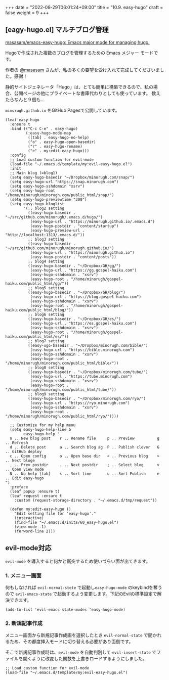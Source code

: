 +++
date = "2022-08-29T06:01:24+09:00"
title = "10.9. easy-hugo"
draft = false
weight = 9
+++

## [eagy-hugo.el] マルチブログ管理
[masasam/emacs-easy-hugo: Emacs major mode for managing hugo.](https://github.com/masasam/emacs-easy-hugo) 

Hugoで作成された複数のブログを管理するための Emacs メジャー モードです。

作者の [@masasam](https://twitter.com/SolistWork) さんが、私の多くの要望を受け入れて完成してくださいました。感謝！ 

静的サイトジェネレータ「Hugo」は、とても簡単に構築できるので、私の場合、公開ページの他にプライベートな書庫代わりとしても使っています。
数えたらなんと９個も…

`minorugh.github.io` をGitHub Pagesで公開しています。

```elisp
(leaf easy-hugo
  :ensure t
  :bind (("C-c C-e" . easy-hugo)
		 (:easy-hugo-mode-map
		  ([tab] . easy-hugo-no-help)
		  ("o" . easy-hugo-open-basedir)
		  ("r" . easy-hugo-rename)
		  ("e" . my:edit-easy-hugo)))
  :config
  ;; Load custom function for evil-mode
  (load-file "~/.emacs.d/template/my:evil-easy-hugo.el")
  :init
  ;; Main blog (=blog1)
  (setq easy-hugo-basedir "~/Dropbox/minorugh.com/snap/")
  (setq easy-hugo-url "https://snap.minorugh.com")
  (setq easy-hugo-sshdomain "xsrv")
  (setq easy-hugo-root "/home/minorugh/minorugh.com/public_html/snap/")
  (setq easy-hugo-previewtime "300")
  (setq easy-hugo-bloglist
		'(;; blog2 setting
		  ((easy-hugo-basedir . "~/src/github.com/minorugh/.emacs.d/hugo/")
		   (easy-hugo-url . "https://minorugh.github.io/.emacs.d")
		   (easy-hugo-postdir . "content/startup")
		   (easy-hugo-preview-url . "http://localhost:1313/.emacs.d/"))
		  ;; blog3 setting
		  ((easy-hugo-basedir . "~/src/github.com/minorugh/minorugh.github.io/")
		   (easy-hugo-url . "https://minorugh.github.io")
		   (easy-hugo-postdir . "content/posts"))
		  ;; blog4 setting
		  ((easy-hugo-basedir . "~/Dropbox/GH/gg/")
		   (easy-hugo-url . "https://gg.gospel-haiku.com")
		   (easy-hugo-sshdomain . "xsrv")
		   (easy-hugo-root . "/home/minorugh/gospel-haiku.com/public_html/gg/"))
		  ;; blog5 setting
		  ((easy-hugo-basedir . "~/Dropbox/GH/blog/")
		   (easy-hugo-url . "https://blog.gospel-haiku.com")
		   (easy-hugo-sshdomain . "xsrv")
		   (easy-hugo-root . "/home/minorugh/gospel-haiku.com/public_html/blog/"))
		  ;; blog6 setting
		  ((easy-hugo-basedir . "~/Dropbox/GH/es/")
		   (easy-hugo-url . "https://es.gospel-haiku.com")
		   (easy-hugo-sshdomain . "xsrv")
		   (easy-hugo-root . "/home/minorugh/gospel-haiku.com/public_html/es/"))
		  ;; blog7 setting
		  ((easy-ugo-basedir . "~/Dropbox/minorugh.com/bible/")
		   (easy-hugo-url . "https://bible.minorugh.com")
		   (easy-hugo-sshdomain . "xsrv")
		   (easy-hugo-root . "/home/minorugh/minorugh.com/public_html/bible/"))
		  ;; blog8 setting
		  ((easy-hugo-basedir . "~/Dropbox/minorugh.com/tube/")
		   (easy-hugo-url . "https://tube.minorugh.com")
		   (easy-hugo-sshdomain . "xsrv")
		   (easy-hugo-root . "/home/minorugh/minorugh.com/public_html/tube/"))
		  ;; blog9 setting
		  ((easy-hugo-basedir . "~/Dropbox/minorugh.com/ryo/")
		   (easy-hugo-url . "https://ryo.minorugh.com")
		   (easy-hugo-sshdomain . "xsrv")
		   (easy-hugo-root . "/home/minorugh/minorugh.com/public_html/ryo/"))))

  ;; Customize for my help menu
  (setq easy-hugo-help-line 5
		easy-hugo-help "
  n .. New blog post    r .. Rename file     p .. Preview          g .. Refresh
  d .. Delete post      a .. Search blog ag  P .. Publish clever   G .. GitHub deploy
  c .. Open config      o .. Open base dir   < .. Previous blog    > .. Next bloge
  , .. Prev postdir     . .. Next postdir    ; .. Select blog      v .. Open view mode
  N .. No help [tab]    s .. Sort time       u .. Sort Publish     e .. Edit easy-hugo
")
  :preface
  (leaf popup :ensure t)
  (leaf request	:ensure t
	:custom (request-storage-directory . "~/.emacs.d/tmp/request"))

  (defun my:edit-easy-hugo ()
	"Edit setting file for 'easy-hugo'."
	(interactive)
	(find-file "~/.emacs.d/inits/60_easy-hugo.el")
	(view-mode -1)
	(forword-line 2)))	
```

## evil-mode対応
`evil-mode` を導入すると何かと衝突するため使いづらい面が出てきます。

### 1. メニュー画面
何もしなければ `evil-normal-stete` で起動し`easy-hugo-mode` のkeybindを奪うので `evil-emacs-state` で起動するよう変更します。下記のEvilの標準設定で解決できます。

```emacs-lisp
(add-to-list 'evil-emacs-state-modes 'easy-hugo-mode)
```

### 2. 新規記事作成
メニュー画面から新規記事作成画を選択したとき `evil-normal-state` で開かれるため、その都度挿入モードに切り替える必要があり面倒です。

そこで新規記事作成時は、`evil-mode` を自動判別して `evil-insert-state` でファイルを開くように改変した関数を上書きロードするようにしました。

```emacs-lisp
;; Load custom function for evil-mode
(load-file "~/.emacs.d/template/my:evil-easy-hugo.el")
```

